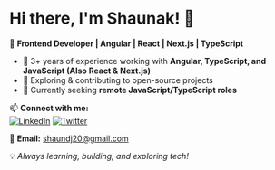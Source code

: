 # Hi there, I'm Shaunak! 👋  

🚀 **Frontend Developer | Angular | React | Next.js | TypeScript**  
- 🔭 3+ years of experience working with **Angular, TypeScript, and JavaScript (Also React & Next.js)** 
- 🌱 Exploring & contributing to open-source projects
- 🎯 Currently seeking **remote JavaScript/TypeScript roles** 

📫 **Connect with me:**  
[![LinkedIn](https://img.shields.io/badge/LinkedIn-blue?style=flat&logo=linkedin)](https://www.linkedin.com/in/shaunak-das-586338188/)  [![Twitter](https://img.shields.io/badge/Twitter-blue?style=flat&logo=twitter)](https://x.com/Shaun_ak_) 

📧 **Email:** shaundj20@gmail.com  

💡 *Always learning, building, and exploring tech!*  
